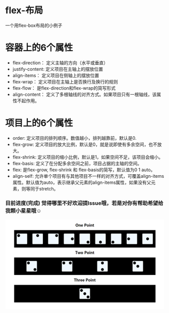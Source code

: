# flex-布局
一个用flex-box布局的小例子
# 容器上的6个属性
* flex-direction：   定义主轴的方向（水平或垂直）
* justify-content:   定义项目在主轴上的摆放位置
* align-items：      定义项目在侧轴上的摆放位置
* flex-wrap：        定义项目在主轴上是否换行及换行的规则
* flex-flow：        是flex-direction和flex-wrap的简写形式
* align-content：    定义了多根轴线的对齐方式。如果项目只有一根轴线，该属性不起作用。
# 项目上的6个属性
* order: 定义项目的排列顺序。数值越小，排列越靠前，默认是0.
* flex-grow: 定义项目的放大比例，默认是0，就是说即使有多余空间，也不放大。
* flex-shrink: 定义项目的缩小比例，默认是1，如果空间不足，该项目会缩小。
* flex-basis: 定义了在分配多余空间之前，项目占据的主轴的空间。
* flex: 是flex-grow, flex-shrink 和 flex-basis的简写，默认值为0 1 auto。
* align-self: 允许单个项目有与其他项目不一样的对齐方式，可覆盖align-items属性。默认值为auto，表示继承父元素的align-items属性，如果没有父元素，则等同于stretch。
### 目前进度(完成) 觉得哪里不好欢迎提Issue哦，若是对你有帮助希望给我颗小星星哦☺
![Alt text](img/point.PNG)
